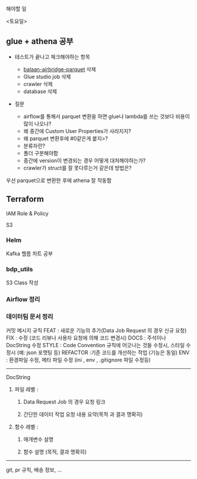 해야할 일



<토요일>



## glue + athena 공부

* 테스트가 끝나고 체크해야하는 항목
  * [balaan-airbridge-parquet](https://s3.console.aws.amazon.com/s3/buckets/balaan-airbridge-parquet?region=ap-northeast-2) 삭제
  * Glue studio job 삭제
  * crawler 삭제
  * database 삭제 



* 질문
  * airflow를 통해서 parquet 변환을 하면 glue나 lambda를 쓰는 것보다 비용이 많이 나오나?
  * 왜 중간에 Custom User Properties가 사라지지?
  * 왜 parquet 변환후에 #0같은게 붙지>?
  * 분류자란?
  * 폴더 구분해야함
  * 중간에 version이 변경되는 경우 어떻게 대처해야하는가?
  * crawler가 struct를 잘 못다루는거 같은데 방법은?



우선 parquet으로 변환한 후에 athena 잘 작동함





## Terraform

IAM Role & Policy

S3



### Helm

Kafka 헬름 차트 공부



### bdp_utils

S3 Class 작성



### Airflow 정리 





### 데이터팀 문서 정리 

커밋 메시지 규칙
FEAT : 새로운 기능의 추가(Data Job Request 의 경우 신규 요청)
FIX : 수정 (코드 리뷰나 사용자 요청에 의해 코드 변경시)
DOCS : 주석이나 DocString 수정
STYLE : Code Convention 규칙에 어긋나는 것들 수정시, 스타일 수정시 (예: json 포맷팅 등)
REFACTOR :기존 코드를 개선하는 작업 (기능은 동일)
ENV : 환경파일 수정, 메타 파일 수정 (ini , env , .gitignore 파일 수정등)

---

DocString

1. 파일 레벨 :

   1. Data Request Job 의 경우 요청 링크

   1. 간단한 데이터 작업 요청 내용 요약(목적 과 결과 명확히)

1. 함수 레벨 :

   1. 매개변수 설명

   1. 함수 설명 (목적, 결과 명확히)

---



git, pr 규칙, 배송 정보, ...